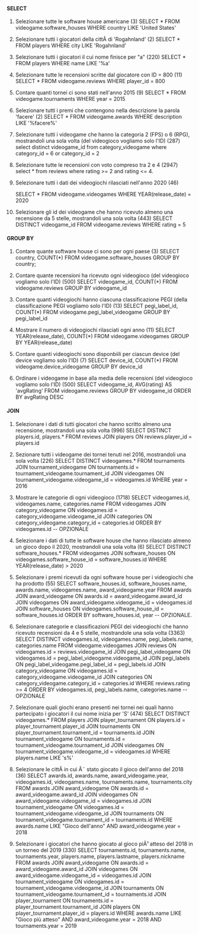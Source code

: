 #### SELECT

1.  Selezionare tutte le software house americane (3)
		SELECT * 
		FROM videogame.software_houses
		WHERE country LIKE 'United States'
		
2.  Selezionare tutti i giocatori della cittÃ di 'Rogahnland' (2) 
		SELECT * 
		FROM players
		WHERE city LIKE 'Rogahnland'
		
3.  Selezionare tutti i giocatori il cui nome finisce per "a" (220)
		SELECT * 
		FROM players
		WHERE name LIKE '%a'
		
4. Selezionare tutte le recensioni scritte dal giocatore con ID = 800 (11)
		SELECT * 
	  FROM videogame.reviews
	  WHERE player_id = 800
			
5.  Contare quanti tornei ci sono stati nell'anno 2015 (9)
		SELECT * 
		FROM videogame.tournaments
		WHERE year = 2015
		
6.  Selezionare tutti i premi che contengono nella descrizione la parola 'facere' (2)
		SELECT * 
		FROM videogame.awards
		WHERE description LIKE '%facere%' 
		
7.  Selezionare tutti i videogame che hanno la categoria 2 (FPS) o 6 (RPG), mostrandoli una sola volta (del videogioco vogliamo solo l'ID) (287)
		select distinct  videogame_id
		from category_videogame 
		where category_id =  6  or category_id = 2
		
8.  Selezionare tutte le recensioni con voto compreso tra 2 e 4 (2947)
	select * 
	from reviews 
	where rating >= 2 and rating <= 4. 
	
9.  Selezionare tutti i dati dei videogiochi rilasciati nell'anno 2020 (46)

	SELECT * 
	FROM videogame.videogames
	WHERE YEAR(release_date) = 2020
	 
10.  Selezionare gli id dei videogame che hanno ricevuto almeno una recensione da 5 stelle, mostrandoli una sola volta (443)
		SELECT DISTINCT videogame_id
		FROM videogame.reviews
		WHERE rating = 5
	

#### GROUP BY

1.  Contare quante software house ci sono per ogni paese (3)
		SELECT country, COUNT(*)
		FROM videogame.software_houses
		GROUP BY country;
		
2.  Contare quante recensioni ha ricevuto ogni videogioco (del videogioco vogliamo solo l'ID) (500)
		SELECT videogame_id, COUNT(*)
		FROM videogame.reviews
		GROUP BY videogame_id
		
3.  Contare quanti videogiochi hanno ciascuna classificazione PEGI (della classificazione PEGI vogliamo solo l'ID) (13)
		SELECT pegi_label_id, COUNT(*)
		FROM videogame.pegi_label_videogame
		GROUP BY pegi_label_id
		
4.  Mostrare il numero di videogiochi rilasciati ogni anno (11)
		SELECT YEAR(release_date), COUNT(*)
		FROM videogame.videogames
		GROUP BY YEAR(release_date)
		
5.  Contare quanti videogiochi sono disponbiili per ciascun device (del device vogliamo solo l'ID) (7)
	SELECT device_id, COUNT(*)
	FROM videogame.device_videogame
	GROUP BY device_id
	
6.  Ordinare i videogame in base alla media delle recensioni (del videogioco vogliamo solo l'ID) (500)
	SELECT videogame_id, AVG(rating) AS 'avgRating'
	FROM videogame.reviews
	GROUP BY videogame_id
	ORDER BY avgRating DESC



#### JOIN

1.  Selezionare i dati di tutti giocatori che hanno scritto almeno una recensione, mostrandoli una sola volta (996)
	SELECT DISTINCT players.id, players.*
		FROM reviews
			JOIN players
				ON reviews.player_id = players.id
				
2.  Sezionare tutti i videogame dei tornei tenuti nel 2016, mostrandoli una sola volta (226)
	SELECT DISTINCT videogames.*
		FROM tournaments
			JOIN tournament_videogame
				ON tournaments.id = tournament_videogame.tournament_id
			JOIN videogames
				ON tournament_videogame.videogame_id = videogames.id
		WHERE year = 2016 
		
3.  Mostrare le categorie di ogni videogioco (1718)
	SELECT videogames.id, videogames.name, categories.name
		FROM videogames
			JOIN category_videogame
				ON videogames.id = category_videogame.videogame_id
			JOIN categories
				ON category_videogame.category_id = categories.id
		ORDER BY videogames.id -- OPZIONALE 
		
4.  Selezionare i dati di tutte le software house che hanno rilasciato almeno un gioco dopo il 2020, mostrandoli una sola volta (6)
		SELECT DISTINCT software_houses.*
			FROM videogames
				JOIN software_houses
					ON videogames.software_house_id = software_houses.id
			WHERE YEAR(release_date) > 2020
			
5.  Selezionare i premi ricevuti da ogni software house per i videogiochi che ha prodotto (55)
	SELECT software_houses.id, software_houses.name, awards.name, videogames.name, award_videogame.year
		FROM awards
			JOIN award_videogame
				ON awards.id = award_videogame.award_id
			JOIN videogames
				ON award_videogame.videogame_id = videogames.id
			JOIN software_houses
				ON videogames.software_house_id = software_houses.id
		ORDER BY software_houses.id, year -- OPZIONALE. 
6.  Selezionare categorie e classificazioni PEGI dei videogiochi che hanno ricevuto recensioni da 4 e 5 stelle, mostrandole una sola volta (3363)
			SELECT DISTINCT videogames.id, videogames.name, pegi_labels.name, categories.name
		FROM videogame.videogames
			JOIN reviews
				ON videogames.id = reviews.videogame_id
			JOIN pegi_label_videogame
				ON videogames.id = pegi_label_videogame.videogame_id
			JOIN pegi_labels
				ON pegi_label_videogame.pegi_label_id = pegi_labels.id
			JOIN category_videogame
				ON videogames.id = category_videogame.videogame_id
			JOIN categories
				ON category_videogame.category_id = categories.id
		WHERE reviews.rating >= 4
		ORDER BY videogames.id, pegi_labels.name, categories.name -- OPZIONALE
		
7.  Selezionare quali giochi erano presenti nei tornei nei quali hanno partecipato i giocatori il cui nome inizia per 'S' (474)
	SELECT DISTINCT videogames.*
		FROM players
			JOIN player_tournament
				ON players.id = player_tournament.player_id
			JOIN tournaments
				ON player_tournament.tournament_id = tournaments.id
			JOIN tournament_videogame
				ON tournaments.id = tournament_videogame.tournament_id
			JOIN videogames
				ON tournament_videogame.videogame_id = videogames.id
		WHERE players.name LIKE 's%'
		
8. Selezionare le cittÃ in cui Ã¨ stato giocato il gioco dell'anno del 2018 (36)
	SELECT awards.id, awards.name, award_videogame.year, videogames.id, videogames.name, tournaments.name, tournaments.city
		FROM awards
			JOIN award_videogame
				ON awards.id = award_videogame.award_id
			JOIN videogames
				ON award_videogame.videogame_id = videogames.id
			JOIN tournament_videogame
				ON videogames.id = tournament_videogame.videogame_id
			JOIN tournaments
				ON tournament_videogame.tournament_id = tournaments.id
		WHERE awards.name LIKE "Gioco dell'anno"
			AND award_videogame.year = 2018
			
9.  Selezionare i giocatori che hanno giocato al gioco piÃ¹ atteso del 2018 in un torneo del 2019 (330)
	SELECT tournaments.id, tournaments.name, tournaments.year, players.name, players.lastname, players.nickname
		FROM awards
			JOIN award_videogame
				ON awards.id = award_videogame.award_id
			JOIN videogames
				ON award_videogame.videogame_id = videogames.id
			JOIN tournament_videogame
				ON videogames.id = tournament_videogame.videogame_id
			JOIN tournaments
				ON tournament_videogame.tournament_id = tournaments.id
			JOIN player_tournament
				ON tournaments.id = player_tournament.tournament_id
			JOIN players
				ON player_tournament.player_id = players.id
		WHERE awards.name LIKE "Gioco più atteso"
			AND award_videogame.year = 2018
		    AND tournaments.year = 2019